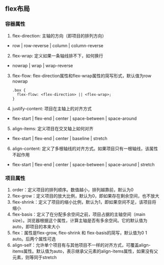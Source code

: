 ## flex布局
### 容器属性
1. flex-direction: 主轴的方向（即项目的排列方向）
  - row | row-reverse | column | column-reverse
2. flex-wrap: 定义如果一条轴线排不下，如何换行
  - nowrap | wrap | wrap-reverse 
3. flex-flow: flex-direction属性和flex-wrap属性的简写形式，默认值为row nowrap
    ```
    .box {
      flex-flow: <flex-direction> || <flex-wrap>;
    }
    ```
4. justify-content: 项目在主轴上的对齐方式
  - flex-start | flex-end | center | space-between | space-around
5. align-items: 定义项目在交叉轴上如何对齐
  - flex-start | flex-end | center | baseline | stretch
6. align-content: 定义了多根轴线的对齐方式。如果项目只有一根轴线，该属性不起作用
  - flex-start | flex-end | center | space-between | space-around | stretch
  
### 项目属性
1. order：定义项目的排列顺序。数值越小，排列越靠前，默认为0
2. flex-grow：定义项目的放大比例，默认为0，即如果存在剩余空间，也不放大
3. flex-shrink：定义了项目的缩小比例，默认为1，即如果空间不足，该项目将缩小
4. flex-basis：定义了在分配多余空间之前，项目占据的主轴空间（main size）。浏览器根据这个属性，计算主轴是否有多余空间。它的默认值为auto，即项目的本来大小
5. flex：属性是flex-grow, flex-shrink 和 flex-basis的简写，默认值为0 1 auto。后两个属性可选
6. align-self：允许单个项目有与其他项目不一样的对齐方式，可覆盖align-items属性。默认值为auto，表示继承父元素的align-items属性，如果没有父元素，则等同于stretch
